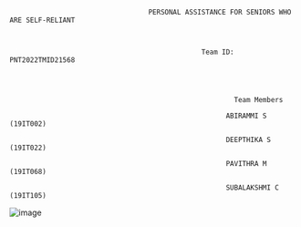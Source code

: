                                       PERSONAL ASSISTANCE FOR SENIORS WHO ARE SELF-RELIANT



                                                   Team ID: PNT2022TMID21568




                                                           Team Members

                                                         ABIRAMMI S	(19IT002)

                                                         DEEPTHIKA S  (19IT022)

                                                         PAVITHRA M   (19IT068)

                                                         SUBALAKSHMI C (19IT105)





![image](https://user-images.githubusercontent.com/88699026/202856210-58b0b1a6-a202-4b95-a1dd-9c2d4db79e95.png)










